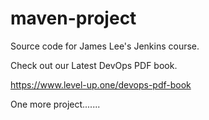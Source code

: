 # maven-project
Source code for James Lee's Jenkins course.

Check out our Latest DevOps PDF book.

https://www.level-up.one/devops-pdf-book

One more project.......
